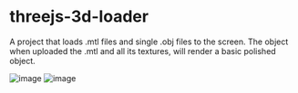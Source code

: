 # threejs-3d-loader
A project that loads .mtl files and single .obj files to the screen.
The object when uploaded the .mtl and all its textures, will render a basic polished object.

![image](https://github.com/sousadiego11/threejs-3d-loader/assets/65742620/54c0a5ea-2ddb-4700-91b2-abe2821c6057)
![image](https://github.com/sousadiego11/threejs-3d-loader/assets/65742620/2ce75249-4a51-4d83-bcc3-815bc54bcae1)



